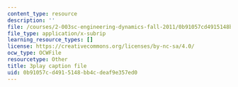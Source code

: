 ```yaml
---
content_type: resource
description: ''
file: /courses/2-003sc-engineering-dynamics-fall-2011/0b91057cd4915148bb4cdeaf9e357ed0_wzEqF_UQkks.vtt
file_type: application/x-subrip
learning_resource_types: []
license: https://creativecommons.org/licenses/by-nc-sa/4.0/
ocw_type: OCWFile
resourcetype: Other
title: 3play caption file
uid: 0b91057c-d491-5148-bb4c-deaf9e357ed0
---
```

